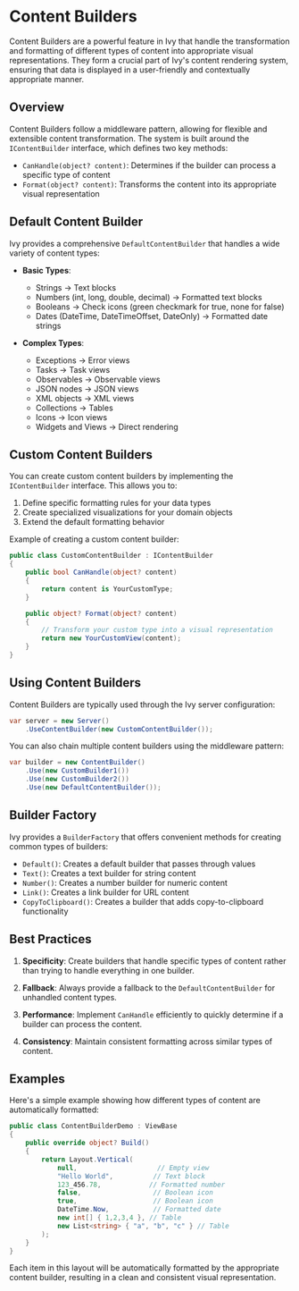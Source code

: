 ﻿# Content Builders

Content Builders are a powerful feature in Ivy that handle the transformation and formatting of different types of content into appropriate visual representations. They form a crucial part of Ivy's content rendering system, ensuring that data is displayed in a user-friendly and contextually appropriate manner.

## Overview

Content Builders follow a middleware pattern, allowing for flexible and extensible content transformation. The system is built around the `IContentBuilder` interface, which defines two key methods:

- `CanHandle(object? content)`: Determines if the builder can process a specific type of content
- `Format(object? content)`: Transforms the content into its appropriate visual representation

## Default Content Builder

Ivy provides a comprehensive `DefaultContentBuilder` that handles a wide variety of content types:

- **Basic Types**:
  - Strings → Text blocks
  - Numbers (int, long, double, decimal) → Formatted text blocks
  - Booleans → Check icons (green checkmark for true, none for false)
  - Dates (DateTime, DateTimeOffset, DateOnly) → Formatted date strings

- **Complex Types**:
  - Exceptions → Error views
  - Tasks → Task views
  - Observables → Observable views
  - JSON nodes → JSON views
  - XML objects → XML views
  - Collections → Tables
  - Icons → Icon views
  - Widgets and Views → Direct rendering

## Custom Content Builders

You can create custom content builders by implementing the `IContentBuilder` interface. This allows you to:

1. Define specific formatting rules for your data types
2. Create specialized visualizations for your domain objects
3. Extend the default formatting behavior

Example of creating a custom content builder:

```csharp
public class CustomContentBuilder : IContentBuilder
{
    public bool CanHandle(object? content)
    {
        return content is YourCustomType;
    }

    public object? Format(object? content)
    {
        // Transform your custom type into a visual representation
        return new YourCustomView(content);
    }
}
```

## Using Content Builders

Content Builders are typically used through the Ivy server configuration:

```csharp
var server = new Server()
    .UseContentBuilder(new CustomContentBuilder());
```

You can also chain multiple content builders using the middleware pattern:

```csharp
var builder = new ContentBuilder()
    .Use(new CustomBuilder1())
    .Use(new CustomBuilder2())
    .Use(new DefaultContentBuilder());
```

## Builder Factory

Ivy provides a `BuilderFactory` that offers convenient methods for creating common types of builders:

- `Default()`: Creates a default builder that passes through values
- `Text()`: Creates a text builder for string content
- `Number()`: Creates a number builder for numeric content
- `Link()`: Creates a link builder for URL content
- `CopyToClipboard()`: Creates a builder that adds copy-to-clipboard functionality

## Best Practices

1. **Specificity**: Create builders that handle specific types of content rather than trying to handle everything in one builder.

2. **Fallback**: Always provide a fallback to the `DefaultContentBuilder` for unhandled content types.

3. **Performance**: Implement `CanHandle` efficiently to quickly determine if a builder can process the content.

4. **Consistency**: Maintain consistent formatting across similar types of content.

## Examples

Here's a simple example showing how different types of content are automatically formatted:

```csharp demo-tabs ivy-bg
public class ContentBuilderDemo : ViewBase
{
    public override object? Build()
    {
        return Layout.Vertical(
            null,                    // Empty view
            "Hello World",          // Text block
            123_456.78,            // Formatted number
            false,                  // Boolean icon
            true,                   // Boolean icon
            DateTime.Now,           // Formatted date
            new int[] { 1,2,3,4 }, // Table
            new List<string> { "a", "b", "c" } // Table
        );
    }
}
```

Each item in this layout will be automatically formatted by the appropriate content builder, resulting in a clean and consistent visual representation.